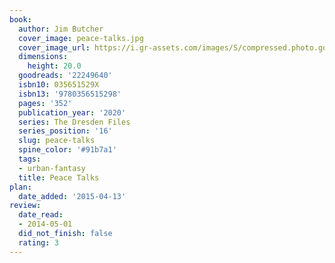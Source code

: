 ```yaml
---
book:
  author: Jim Butcher
  cover_image: peace-talks.jpg
  cover_image_url: https://i.gr-assets.com/images/S/compressed.photo.goodreads.com/books/1585062885l/22249640._SX98_.jpg
  dimensions:
    height: 20.0
  goodreads: '22249640'
  isbn10: 035651529X
  isbn13: '9780356515298'
  pages: '352'
  publication_year: '2020'
  series: The Dresden Files
  series_position: '16'
  slug: peace-talks
  spine_color: '#91b7a1'
  tags:
  - urban-fantasy
  title: Peace Talks
plan:
  date_added: '2015-04-13'
review:
  date_read:
  - 2014-05-01
  did_not_finish: false
  rating: 3
---
```

